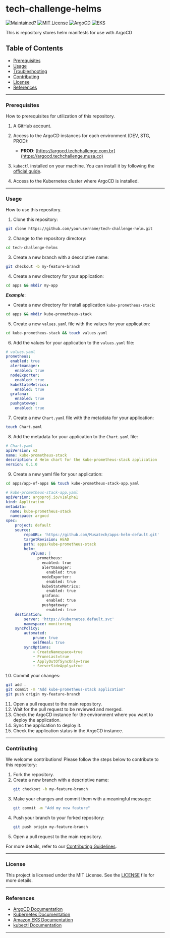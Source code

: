 # tech-challenge-helms

[![Maintained?](https://img.shields.io/badge/Maintained%3F-yes-green.svg)]()
[![MIT License](https://img.shields.io/badge/License-MIT-green.svg)](LICENSE)
[![ArgoCD](https://img.shields.io/badge/ArgoCD-2.12.3-blue.svg)](https://argo-cd.readthedocs.io/en/stable/)
[![EKS](https://img.shields.io/badge/EKS-1.30-blue.svg)](https://docs.aws.amazon.com/eks/latest/userguide/what-is-eks.html)

This is repository stores helm manifests for use with ArgoCD


## Table of Contents
- [Prerequisites](#prerequisites)
- [Usage](#usage)
- [Troubleshooting](#troubleshooting)
- [Contributing](#contributing)
- [License](#license)
- [References](#references)

---

### Prerequisites

How to prerequisites for utilization of this repository.

1. A GitHub account.

2. Access to the ArgoCD instances for each environment (DEV, STG, PROD):
    - **PROD**: [https://argocd.techchallenge.com.br](https://argocd.techchallenge.musa.co)

3. `kubectl` installed on your machine. You can install it by following the [official guide](https://kubernetes.io/docs/tasks/tools/install-kubectl/).

4. Access to the Kubernetes cluster where ArgoCD is installed.

---

### Usage

How to use this repository.

1. Clone this repository:

```bash
git clone https://github.com/yourusername/tech-challenge-helm.git
```

2. Change to the repository directory:

```bash
cd tech-challenge-helms
```

3. Create a new branch with a descriptive name:

```bash
git checkout -b my-feature-branch
```

4. Create a new directory for your application:

```bash
cd apps && mkdir my-app
```

***Example***:

- Create a new directory for install application `kube-prometheus-stack`:

```bash
cd apps && mkdir kube-prometheus-stack
``` 

5. Create a new `values.yaml` file with the values for your application:

```bash
cd kube-prometheus-stack && touch values.yaml
```

6. Add the values for your application to the `values.yaml` file:

```yaml
# values.yaml
prometheus:
  enabled: true
  alertmanager:
    enabled: true
  nodeExporter:
    enabled: true
  kubeStateMetrics:
    enabled: true
  grafana:
    enabled: true
  pushgateway:
    enabled: true
```

7. Create a new `Chart.yaml` file with the metadata for your application:

```bash
touch Chart.yaml
```

8. Add the metadata for your application to the `Chart.yaml` file:

```yaml
# Chart.yaml
apiVersion: v2
name: kube-prometheus-stack
description: A Helm chart for the kube-prometheus-stack application
version: 0.1.0
```

9. Create a new yaml file for your application:

```bash
cd apps/app-of-apps && touch kube-prometheus-stack-app.yaml
```

```yaml
# kube-prometheus-stack-app.yaml
apiVersion: argoproj.io/v1alpha1
kind: Application
metadata:
  name: kube-prometheus-stack
  namespace: argocd
spec:
    project: default
    source:
        repoURL: 'https://github.com/Musatech/apps-helm-default.git'
        targetRevision: HEAD
        path: apps/kube-prometheus-stack
        helm:
           values: |
              prometheus:
                enabled: true
                alertmanager:
                  enabled: true
                nodeExporter:
                  enabled: true
                kubeStateMetrics:
                  enabled: true
                grafana:
                  enabled: true
                pushgateway:
                  enabled: true
    destination:
        server: 'https://kubernetes.default.svc'
        namespace: monitoring
    syncPolicy:
        automated:
            prune: true
            selfHeal: true
        syncOptions:
            - CreateNamespace=true
            - PruneLast=true 
            - ApplyOutOfSyncOnly=true
            - ServerSideApply=true
```

10. Commit your changes:

```bash
git add .
git commit -m "Add kube-prometheus-stack application"
git push origin my-feature-branch
```

11. Open a pull request to the main repository.
12. Wait for the pull request to be reviewed and merged.
13. Check the ArgoCD instance for the environment where you want to deploy the application.
14. Sync the application to deploy it.
15. Check the application status in the ArgoCD instance.

---

### Contributing

We welcome contributions! Please follow the steps below to contribute to this repository:

1. Fork the repository.
2. Create a new branch with a descriptive name:
   ```bash
   git checkout -b my-feature-branch
   ```
3. Make your changes and commit them with a meaningful message:
   ```bash
   git commit -m "Add my new feature"
   ```
4. Push your branch to your forked repository:
   ```bash
   git push origin my-feature-branch
   ```
5. Open a pull request to the main repository.

For more details, refer to our [Contributing Guidelines](CONTRIBUTING.md).

---

### License

This project is licensed under the MIT License. See the [LICENSE](LICENSE) file for more details.

---

### References

- [ArgoCD Documentation](https://argo-cd.readthedocs.io/en/stable/)
- [Kubernetes Documentation](https://kubernetes.io/docs/home/)
- [Amazon EKS Documentation](https://docs.aws.amazon.com/eks/latest/userguide/what-is-eks.html)
- [kubectl Documentation](https://kubernetes.io/docs/reference/kubectl/)

---

